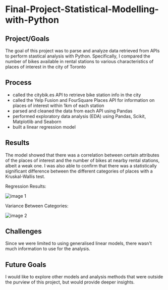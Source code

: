 # Final-Project-Statistical-Modelling-with-Python

## Project/Goals
The goal of this project was to parse and analyze data retrieved from APIs to perform stastical analysis with Python. Specifically, I compared the number of bikes available in rental stations to various characteristics of places of interest in the city of Toronto

## Process
+ called the citybik.es API to retrieve bike station info in the city
+ called the Yelp Fusion and FourSquare Places API for information on places of interest within 1km of each station
+ parsed and cleaned the data from each API using Pandas
+ performed exploratory data analysis (EDA) using Pandas, Scikit, Matplotlib and Seaborn
+ built a linear regression model 

## Results
The model showed that there was a correlation between certain attributes of the places of interest and the number of bikes at nearby rental stations, albeit a weak one. I was also able to confirm that there was a statistically significant difference between the different categories of places with a Kruskal-Wallis test.

Regression Results:

![image 1](https://github.com/user-attachments/assets/c6c1d767-6f85-41dd-b002-91e4f3d1a460)

Variance Between Categories:

![image 2](https://github.com/user-attachments/assets/898c575a-17f1-4c87-9174-d6b3c20075c8)

## Challenges 
Since we were limited to using generalised linear models, there wasn't much information to use for the analysis.

## Future Goals
I would like to explore other models and analysis methods that were outside the purview of this project, but would provide deeper insights.

